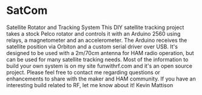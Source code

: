 # SatCom
Satellite Rotator and Tracking System
This DIY satellite tracking project takes a stock Pelco rotator and controls it with an Arduino 2560 using relays, a magnetometer and an accelerometer. The Arduino receives the satellite position via Orbiton and a custom serial driver over USB. It's designed to be used with a 2m/70cm antenna for HAM radio operation, but can be used for many satellite tracking needs. 
Most of the information to build your own system is on my site funwithrf.com and it's an open source project. Please feel free to contact me regarding questions or enhancements to share with the maker and HAM community. If you have an interesting build related to RF, let me know about it!
Kevin Mattison
